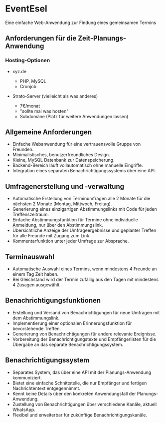 # EventEsel
Eine einfache Web-Anwendung zur Findung eines gemeinsamen Termins

## Anforderungen für die Zeit-Planungs-Anwendung

### Hosting-Optionen

- xyz.de
  - PHP, MySQL
  - Cronjob

- Strato-Server (vielleicht als was anderes)
  - 7€/monat
  - "sollte mal was hosten"
  - Subdomäne (Platz für weitere Anwendungen lassen)

## Allgemeine Anforderungen
- Einfache Webanwendung für eine vertrauensvolle Gruppe von Freunden.
- Minimalistisches, benutzerfreundliches Design.
- Kleine, MySQL Datenbank zur Datenspeicherung.
- Backend-Bereich läuft vollautomatisch ohne manuelle Eingriffe.
- Integration eines separaten Benachrichtigungssystems über eine API.

## Umfragenerstellung und -verwaltung
- Automatische Erstellung von Terminumfragen alle 2 Monate für die nächsten 2 Monate (Montag, Mittwoch, Freitag).
- Generierung eines einzigartigen Abstimmungslinks mit Code für jeden Treffenszeitraum.
- Einfache Abstimmungsfunktion für Termine ohne individuelle Anmeldung, nur über den Abstimmungslink.
- Übersichtliche Anzeige der Umfrageergebnisse und geplanter Treffen für alle Freunde mit Zugang zum Link.
- Kommentarfunktion unter jeder Umfrage zur Absprache.

## Terminauswahl
- Automatische Auswahl eines Termins, wenn mindestens 4 Freunde an einem Tag Zeit haben.
- Bei Gleichstand wird der Termin zufällig aus den Tagen mit mindestens 4 Zusagen ausgewählt.

## Benachrichtigungsfunktionen
- Erstellung und Versand von Benachrichtigungen für neue Umfragen mit dem Abstimmungslink.
- Implementierung einer optionalen Erinnerungsfunktion für bevorstehende Treffen.
- Generierung von Benachrichtigungen für andere relevante Ereignisse.
- Vorbereitung der Benachrichtigungstexte und Empfängerlisten für die Übergabe an das separate Benachrichtigungssystem.

## Benachrichtigungssystem
- Separates System, das über eine API mit der Planungs-Anwendung kommuniziert.
- Bietet eine einfache Schnittstelle, die nur Empfänger und fertigen Nachrichtentext entgegennimmt.
- Kennt keine Details über den konkreten Anwendungsfall der Planungs-Anwendung.
- Zustellung von Benachrichtigungen über verschiedene Kanäle, aktuell WhatsApp.
- Flexibel und erweiterbar für zukünftige Benachrichtigungskanäle.

